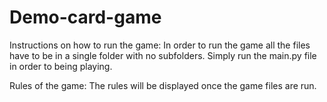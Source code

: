 # Demo-card-game

Instructions on how to run the game:
In order to run the game all the files have to be in a single folder with no subfolders. Simply run the main.py file in order to being playing.

Rules of the game:
The rules will be displayed once the game files are run.
